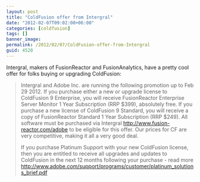 ```yaml
---
layout: post
title: "ColdFusion offer from Intergral"
date: "2012-02-07T09:02:00+06:00"
categories: [coldfusion]
tags: []
banner_image: 
permalink: /2012/02/07/ColdFusion-offer-from-Intergral
guid: 4520
---
```


Intergral, makers of FusionReactor and FusionAnalytics, have a pretty cool offer for folks buying or upgrading ColdFusion:

<blockquote>
Intergral and Adobe Inc. are running the following promotion up to Feb 29 2012.   If you purchase either a new or upgrade license to ColdFusion 9 Enterprise, you will receive FusionReactor Enterprise Server Monitor 1 Year Subscription (RRP $399), absolutely free.   If you purchase a new license of ColdFusion 9 Standard, you will receive a copy of FusionReactor Standard 1 Year Subscription (RRP $249).  All software must be purchased via Intergral <a href="http://www.fusion-reactor.com/adobe">http://www.fusion-reactor.com/adobe</a> to be eligible for this offer.  Our prices for CF are very competitive, making it all a very good deal.

If you purchase Platinum Support with your new ColdFusion license, then you are entitled to receive all upgrades and updates to ColdFusion in the next 12 months following your purchase - read more <a href="http://www.adobe.com/support/programs/customer/platinum_solutions_brief.pdf">http://www.adobe.com/support/programs/customer/platinum_solutions_brief.pdf</a>
</blockquote>